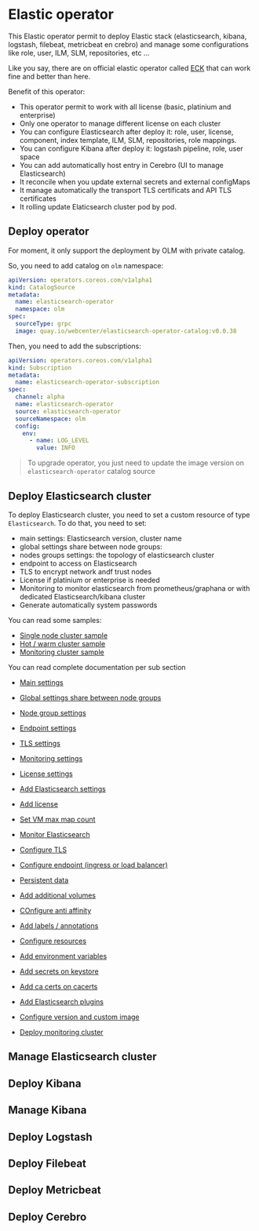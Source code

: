 # Elastic operator

This Elastic operator permit to deploy Elastic stack (elasticsearch, kibana, logstash, filebeat, metricbeat en crebro) and manage some configurations like role, user, ILM, SLM, repositories, etc ...


Like you say, there are on official elastic operator called [ECK](https://github.com/elastic/cloud-on-k8s) that can work fine and better than here.

Benefit of this operator:
- This operator permit to work with all license (basic, platinium and enterprise)
- Only one operator to manage different license on each cluster
- You can configure Elasticsearch after deploy it: role, user, license, component, index template, ILM, SLM, repositories, role mappings.
- You can configure Kibana after deploy it: logstash pipeline, role, user space
- You can add automatically host entry in Cerebro (UI to manage Elasticsearch)
- It reconcile when you update external secrets and external configMaps
- It manage automatically the transport TLS certificats and API TLS certificates
- It rolling update Elaticsearch cluster pod by pod.


## Deploy operator

For moment, it only support the deployment by OLM with private catalog.


So, you need to add catalog on `olm` namespace:
```yaml
apiVersion: operators.coreos.com/v1alpha1
kind: CatalogSource
metadata:
  name: elasticsearch-operator
  namespace: olm
spec:
  sourceType: grpc
  image: quay.io/webcenter/elasticsearch-operator-catalog:v0.0.38
```

Then, you need to add the subscriptions:
```yaml
apiVersion: operators.coreos.com/v1alpha1
kind: Subscription
metadata:
  name: elasticsearch-operator-subscription
spec:
  channel: alpha
  name: elasticsearch-operator
  source: elasticsearch-operator
  sourceNamespace: olm
  config:
    env:
      - name: LOG_LEVEL
        value: INFO
```

> To upgrade operator, you just need to update the image version on `elasticsearch-operator` catalog source

## Deploy Elasticsearch cluster

To deploy Elasticsearch cluster, you need to set a custom resource of type `Elasticsearch`.
To do that, you need to set:
  - main settings: Elasticsearch version, cluster name
  - global settings share between node groups: 
  - nodes groups settings: the topology of elasticsearch cluster
  - endpoint to access on Elasticsearch
  - TLS to encrypt network andf trust nodes
  - License if platinium or enterprise is needed
  - Monitoring to monitor elasticsearch from prometheus/graphana or with dedicated Elasticsearch/kibana cluster
  - Generate automatically system passwords

You can read some samples:
  - [Single node cluster sample](documentations/elasticsearch/single-node-sample.md)
  - [Hot / warm cluster sample](documentations/elasticsearch/hot-warm-sample.md)
  - [Monitoring cluster sample](documentations/elasticsearch/monitoring-sample.md)


You can read complete documentation per sub section
  - [Main settings](documentations/elasticsearch/main-settings.md)
  - [Global settings share between node groups](documentations/elasticsearch/global-settings.md)
  - [Node group settings](documentations/elasticsearch/node-group-settings.md)
  - [Endpoint settings](documentations/elasticsearch/endpoint-settings.md)
  - [TLS settings](documentations/elasticsearch/tls-settings.md)
  - [Monitoring settings](documentations/elasticsearch/monitoring-settings.md)
  - [License settings](documentations/elasticsearch/license-settings.md)

  - [Add Elasticsearch settings](documentations/elasticsearch/add-elasticsearch-settings.md)
  - [Add license](documentations/elasticsearch/add-license.md)
  - [Set VM max map count](documentations/elasticsearch/add-vm_max_map_count.md)
  - [Monitor Elasticsearch](documentations/elasticsearch/monitor-elasticsearch.md)
  - [Configure TLS](documentations/elasticsearch/configure-tls.md)
  - [Configure endpoint (ingress or load balancer)](documentations/elasticsearch/configure-endpoint.md)
  - [Persistent data](documentations/elasticsearch/persistent-data.md)
  - [Add additional volumes](documentations/elasticsearch/add-additional-volumes.md)
  - [COnfigure anti affinity](documentations/elasticsearch/configure-anti-affinity.md)
  - [Add labels / annotations](documentations/elasticsearch/add-labels-annotations.md)
  - [Configure resources](documentations/elasticsearch/configure-resssources.md)
  - [Add environment variables](documentations/elasticsearch/add-environment-variable.md)
  - [Add secrets on keystore](documentations/elasticsearch/add-secrets-keystore.md)
  - [Add ca certs on cacerts](documentations/elasticsearch/add-custom-ca.md)
  - [Add Elasticsearch plugins](documentations/elasticsearch/add-plugins.md)
  
  - [Configure version and custom image](documentations/elasticsearch/configure-image.md)
  - [Deploy monitoring cluster](documentations/elasticsearch/deploy-monitoring-cluster.md)


## Manage Elasticsearch cluster

## Deploy Kibana

## Manage Kibana

## Deploy Logstash

## Deploy Filebeat

## Deploy Metricbeat

## Deploy Cerebro

